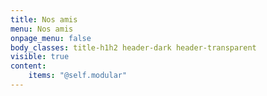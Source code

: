 ```yaml
---
title: Nos amis
menu: Nos amis
onpage_menu: false
body_classes: title-h1h2 header-dark header-transparent
visible: true
content:
    items: "@self.modular"
---
```



